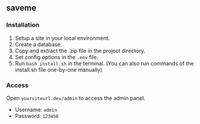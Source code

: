 ## saveme

### Installation
1. Setup a site in your local environment.
2. Create a database.
3. Copy and extract the .zip file in the project directory.
4. Set config options in the `.env` file.
5. Run `bash install.sh` in the terminal. (You can also run commands of the install.sh file one-by-one manually)

### Access

Open `yoursiteurl.dev/admin` to access the admin panel.
- Username: `admin`
- Password: `123456`
